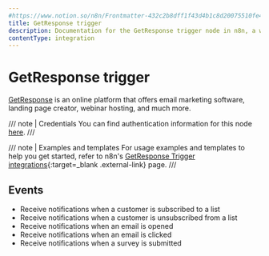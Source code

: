 ```yaml
---
#https://www.notion.so/n8n/Frontmatter-432c2b8dff1f43d4b1c8d20075510fe4
title: GetResponse trigger
description: Documentation for the GetResponse trigger node in n8n, a workflow automation platform. Includes details of operations and configuration, and links to examples and credentials information.
contentType: integration
---
```


# GetResponse trigger

[GetResponse](https://www.getresponse.com/) is an online platform that offers email marketing software, landing page creator, webinar hosting, and much more.

/// note | Credentials
You can find authentication information for this node [here](/integrations/builtin/credentials/getresponse/).
///

///  note  | Examples and templates
For usage examples and templates to help you get started, refer to n8n's [GetResponse Trigger integrations](https://n8n.io/integrations/getresponse-trigger/){:target=_blank .external-link} page.
///

## Events

- Receive notifications when a customer is subscribed to a list
- Receive notifications when a customer is unsubscribed from a list
- Receive notifications when an email is opened
- Receive notifications when an email is clicked
- Receive notifications when a survey is submitted

